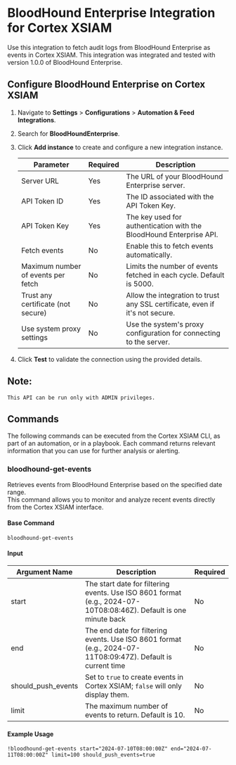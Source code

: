 # BloodHound Enterprise Integration for Cortex XSIAM

Use this integration to fetch audit logs from BloodHound Enterprise as events in Cortex XSIAM.
This integration was integrated and tested with version 1.0.0 of BloodHound Enterprise.

## Configure BloodHound Enterprise on Cortex XSIAM

1. Navigate to **Settings** > **Configurations** > **Automation & Feed Integrations**.
2. Search for **BloodHoundEnterprise**.
3. Click **Add instance** to create and configure a new integration instance.

    | **Parameter**                              | **Required** | **Description**                                                                      |
    |--------------------------------------------|---------------|--------------------------------------------------------------------------------------|
    | Server URL                                 | Yes           | The URL of your BloodHound Enterprise server.                                        |
    | API Token ID                               | Yes           | The ID associated with the API Token Key.                                            |
    | API Token Key                              | Yes           | The key used for authentication with the BloodHound Enterprise API.                  |
    | Fetch events                               | No            | Enable this to fetch events automatically.                                           |
    | Maximum number of events per fetch         | No            | Limits the number of events fetched in each cycle. Default is 5000.                  |
    | Trust any certificate (not secure)         | No            | Allow the integration to trust any SSL certificate, even if it's not secure.         |
    | Use system proxy settings                  | No            | Use the system's proxy configuration for connecting to the server.                   |

4. Click **Test** to validate the connection using the provided details.

## Note:

    This API can be run only with ADMIN privileges.

## Commands

The following commands can be executed from the Cortex XSIAM CLI, as part of an automation, or in a playbook.
Each command returns relevant information that you can use for further analysis or alerting.

### bloodhound-get-events

Retrieves events from BloodHound Enterprise based on the specified date range.  
This command allows you to monitor and analyze recent events directly from the Cortex XSIAM interface.

#### Base Command

`bloodhound-get-events`

#### Input

| **Argument Name**    | **Description**                                                                                                    | **Required** |
|----------------------|--------------------------------------------------------------------------------------------------------------------|--------------|
| start                | The start date for filtering events. Use ISO 8601 format (e.g., 2024-07-10T08:08:46Z). Default is one minute back  | No           |
| end                  | The end date for filtering events. Use ISO 8601 format (e.g., 2024-07-11T08:09:47Z). Default is current time       | No           |
| should_push_events   | Set to `true` to create events in Cortex XSIAM; `false` will only display them.                                    | No           |
| limit                | The maximum number of events to return. Default is 10.                                                             | No           |

#### Example Usage

```shell
!bloodhound-get-events start="2024-07-10T08:00:00Z" end="2024-07-11T08:00:00Z" limit=100 should_push_events=true

